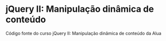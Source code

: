 # jQuery II: Manipulação dinâmica de conteúdo 
Código fonte do curso jQuery II: Manipulação dinâmica de conteúdo da Alua
